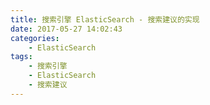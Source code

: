```yaml
---
title: 搜索引擎 ElasticSearch - 搜索建议的实现
date: 2017-05-27 14:02:43
categories: 
    - ElasticSearch
tags:
    - 搜索引擎
    - ElasticSearch
    - 搜索建议
---
```


